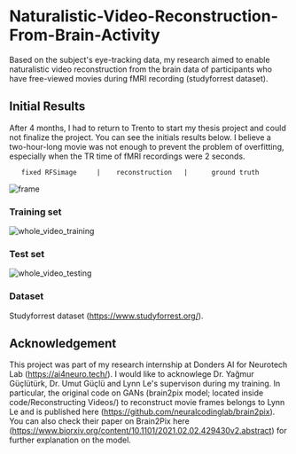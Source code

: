 # Naturalistic-Video-Reconstruction-From-Brain-Activity
Based on the subject's eye-tracking data, my research aimed to enable naturalistic video reconstruction from the brain data of participants who have free-viewed movies during fMRI recording (studyforrest dataset).

## Initial Results
After 4 months, I had to return to Trento to start my thesis project and could not finalize the project. You can see the initials results below. I believe a two-hour-long movie was not enough to prevent the problem of overfitting, especially when the TR time of fMRI recordings were 2 seconds.   

       fixed RFSimage     |    reconstruction   |      ground truth

![frame](https://user-images.githubusercontent.com/44211738/159025612-467cd905-bff7-443b-bdb2-d867f484e188.PNG)

### Training set
![whole_video_training](https://user-images.githubusercontent.com/44211738/159027779-0ebc0967-257d-4944-bc80-48be91707788.gif)

### Test set
![whole_video_testing](https://user-images.githubusercontent.com/44211738/159027941-1c8b8e28-5b16-4784-8a32-25e6f6175fff.gif)

### Dataset
Studyforrest dataset (https://www.studyforrest.org/).

## Acknowledgement
This project was part of my research internship at Donders AI for Neurotech Lab (https://ai4neuro.tech/). I would like to acknowlege Dr. Yağmur Güçlütürk, Dr. Umut Güçlü and Lynn Le's supervison during my training. In particular, the original code on GANs (brain2pix model; located inside code/Reconstructing Videos/) to reconstruct movie frames belongs to Lynn Le and is published here (https://github.com/neuralcodinglab/brain2pix). You can also check their paper on Brain2Pix here (https://www.biorxiv.org/content/10.1101/2021.02.02.429430v2.abstract) for further explanation on the model. 


